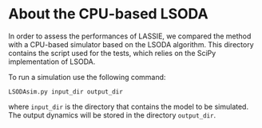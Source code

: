 # About the CPU-based LSODA

In order to assess the performances of LASSIE, we compared the method with a CPU-based simulator based on the LSODA algorithm. 
This directory contains the script used for the tests, which relies on the SciPy implementation of LSODA. 

To run a simulation use the following command:

`LSODAsim.py input_dir output_dir`

where `input_dir` is the directory that contains the model to be simulated. 
The output dynamics will be stored in the directory `output_dir`.
